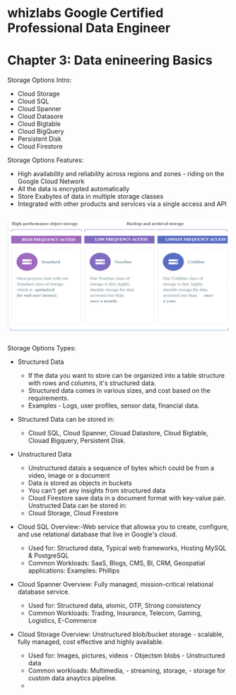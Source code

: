 # whizlabs Google Certified Professional Data Engineer  
# Chapter 3: Data enineering Basics

Storage Options Intro:
- Cloud Storage
- Cloud SQL
- Cloud Spanner
- Cloud Datasore
- Cloud Bigtable
- Cloud BigQuery
- Persistent Disk
- Cloud Firestore

Storage Options Features:

- High availability and reliability across regions and zones - riding on the Google Cloud Network
- All the data is encrypted automatically
- Store Exabytes of data in multiple storage classes
- Integrated with other products and services via a single access and API
```
```
<img src="https://github.com/cgpeanut/whizlabs-data-engineer/blob/master/images/storage-aws.png" alt="IMAGE ALT TEXT HERE" width="550" height="250" /></a>
```
```

Storage Options Types:

- Structured Data
    - If the data you want to store can be organized into a table structure with rows and columns, it's structured data.
    - Structured data comes in various sizes, and cost based on the requirements. 
    - Examples - Logs, user profiles, sensor data, financial data.
- Structured Data can be stored in:
    - Cloud SQL, Cloud Spanner, Clouad Datastore, Cloud Bigtable, Clouad Bigquery, Persistent Disk.

- Unstructured Data
    - Unstructured datais a sequence of bytes which could be from a video, image or a document 
    - Data is stored as objects in buckets
    - You can't get any insights from structured data
    - Cloud Firestore save data in a document format with key-value pair. 
Unstructed Data can be stored in: 
    - Cloud Storage, Cloud Firestore

- Cloud SQL Overview:-Web service that allowsa you to create, configure, and use relational database that live in Google's cloud. 
    - Used for: Structured data, Typical web frameworks, Hosting MySQL & PostgreSQL
    - Common Workloads: SaaS, Blogs, CMS, BI, CRM, Geospatial applications: Examples: Phillips

- Cloud Spanner Overview: Fully managed, mission-critical relational database service.
    - Used for: Structured data, atomic, OTP, Strong consistency
    - Common Workloads: Trading, Insurance, Telecom, Gaming, Logistics, E-Commerce

- Cloud Storage Overview: Unstructured blob/bucket storage - scalable, fully managed, cost effective and highly available. 
    - Used for: Images, pictures, videos - Objectsm blobs - Unstructured data
    - Common workloads: Multimedia, - streaming, storage, - storage for custom data anaytics pipeline.
    -
    



